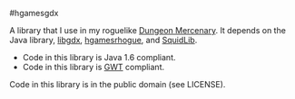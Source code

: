 #hgamesgdx

A library that I use in my roguelike [Dungeon Mercenary](http://www.schplaf.org/hgames). It depends on the Java library, [libgdx](https://libgdx.badlogicgames.com/), [hgamesrhogue](https://github.com/smelc/hgamesrhogue), and [SquidLib](https://github.com/SquidPony/SquidLib).

* Code in this library is Java 1.6 compliant.
* Code in this library is [GWT](www.gwtproject.org/) compliant.

Code in this library is in the public domain (see LICENSE).
